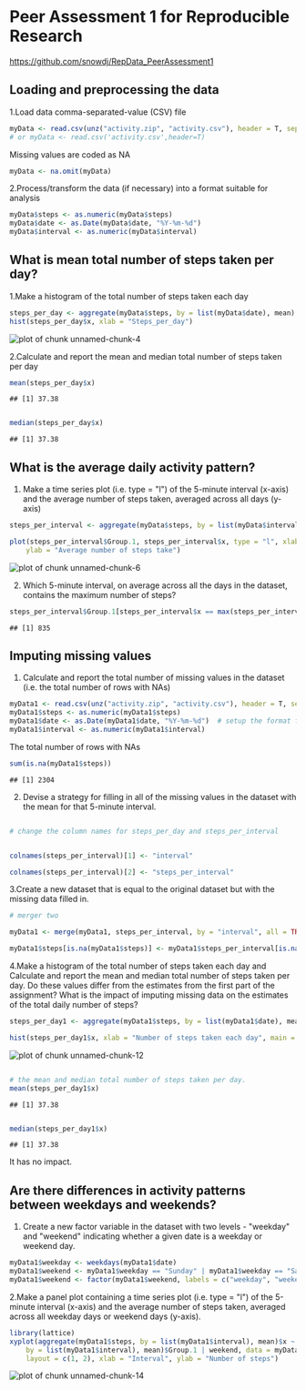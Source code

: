 

# Peer Assessment 1 for Reproducible Research

https://github.com/snowdj/RepData_PeerAssessment1

## Loading and preprocessing the data

1.Load data comma-separated-value (CSV) file


```r
myData <- read.csv(unz("activity.zip", "activity.csv"), header = T, sep = ",")
# or myData <- read.csv('activity.csv',header=T)
```



Missing values are coded as NA


```r
myData <- na.omit(myData)
```


2.Process/transform the data (if necessary) into a format suitable for  analysis


```r
myData$steps <- as.numeric(myData$steps)
myData$date <- as.Date(myData$date, "%Y-%m-%d")
myData$interval <- as.numeric(myData$interval)
```


## What is mean total number of steps taken per day?

1.Make a histogram of the total number of steps taken each day


```r
steps_per_day <- aggregate(myData$steps, by = list(myData$date), mean)
hist(steps_per_day$x, xlab = "Steps_per_day")
```

![plot of chunk unnamed-chunk-4](figure/unnamed-chunk-4.png) 

2.Calculate and report the mean and median total number of steps taken per day


```r
mean(steps_per_day$x)
```

```
## [1] 37.38
```

```r

median(steps_per_day$x)
```

```
## [1] 37.38
```

## What is the average daily activity pattern?

1. Make a time series plot (i.e. type = "l") of the 5-minute interval (x-axis) and the average number of steps taken, averaged across all days (y-axis)


```r
steps_per_interval <- aggregate(myData$steps, by = list(myData$interval), mean)

plot(steps_per_interval$Group.1, steps_per_interval$x, type = "l", xlab = "Interval", 
    ylab = "Average number of steps take")
```

![plot of chunk unnamed-chunk-6](figure/unnamed-chunk-6.png) 

2. Which 5-minute interval, on average across all the days in the dataset, contains the maximum number of steps?


```r
steps_per_interval$Group.1[steps_per_interval$x == max(steps_per_interval$x)]
```

```
## [1] 835
```

## Imputing missing values

1. Calculate and report the total number of missing values in the dataset (i.e. the total number of rows with NAs)


```r
myData1 <- read.csv(unz("activity.zip", "activity.csv"), header = T, sep = ",")
myData1$steps <- as.numeric(myData1$steps)
myData1$date <- as.Date(myData1$date, "%Y-%m-%d")  # setup the format for the date
myData1$interval <- as.numeric(myData1$interval)
```


The total number of rows with NAs

```r
sum(is.na(myData1$steps))
```

```
## [1] 2304
```


2. Devise a strategy for filling in all of the missing values in the dataset with the mean for that 5-minute interval.


```r

# change the column names for steps_per_day and steps_per_interval


colnames(steps_per_interval)[1] <- "interval"

colnames(steps_per_interval)[2] <- "steps_per_interval"
```



3.Create a new dataset that is equal to the original dataset but with the missing data filled in.


```r
# merger two

myData1 <- merge(myData1, steps_per_interval, by = "interval", all = TRUE)

myData1$steps[is.na(myData1$steps)] <- myData1$steps_per_interval[is.na(myData1$steps)]
```


4.Make a histogram of the total number of steps taken each day and Calculate and report the mean and median total number of steps taken per day. Do these values differ from the estimates from the first part of the assignment? What is the impact of imputing missing data on the estimates of the total daily number of steps?


```r
steps_per_day1 <- aggregate(myData1$steps, by = list(myData1$date), mean)

hist(steps_per_day1$x, xlab = "Number of steps taken each day", main = "")
```

![plot of chunk unnamed-chunk-12](figure/unnamed-chunk-12.png) 

```r

# the mean and median total number of steps taken per day.
mean(steps_per_day1$x)
```

```
## [1] 37.38
```

```r

median(steps_per_day1$x)
```

```
## [1] 37.38
```


It has no impact.

## Are there differences in activity patterns between weekdays and weekends?

1. Create a new factor variable in the dataset with two levels - "weekday" and "weekend" indicating whether a given date is a weekday or weekend day.


```r
myData1$weekday <- weekdays(myData1$date)
myData1$weekend <- myData1$weekday == "Sunday" | myData1$weekday == "Saturday"
myData1$weekend <- factor(myData1$weekend, labels = c("weekday", "weekend"))
```

2.Make a panel plot containing a time series plot (i.e. type = "l") of the 5-minute interval (x-axis) and the average number of steps taken, averaged across all weekday days or weekend days (y-axis). 

```r
library(lattice)
xyplot(aggregate(myData1$steps, by = list(myData1$interval), mean)$x ~ aggregate(myData1$steps, 
    by = list(myData1$interval), mean)$Group.1 | weekend, data = myData1, type = "l", 
    layout = c(1, 2), xlab = "Interval", ylab = "Number of steps")
```

![plot of chunk unnamed-chunk-14](figure/unnamed-chunk-14.png) 

